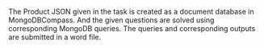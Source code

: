 The Product JSON given in the task is created as a document database in MongoDBCompass.
And the given questions are solved using corresponding MongoDB queries.
The queries and corresponding outputs are submitted in a word file.
